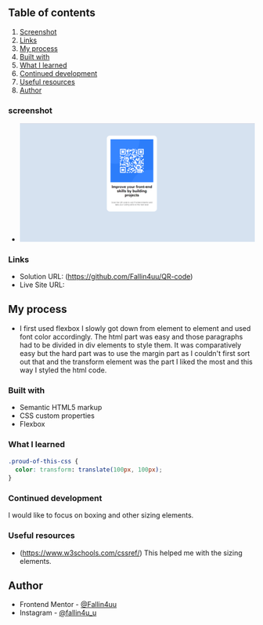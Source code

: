 ## Table of contents
 
1) [Screenshot](#screenshot)
2) [Links](#links)
3) [My process](#my-process)
4) [Built with](#built-with)
5) [What I learned](#what-i-learned)
6) [Continued development](#continued-development)
7) [Useful resources](#useful-resources)
8) [Author](#author)

### screenshot

- ![My_Screenshot](https://github.com/Fallin4uu/QR-code/blob/main/QR-code/screenshot.jpg?raw=true)


### Links

- Solution URL: (https://github.com/Fallin4uu/QR-code)
- Live Site URL: 

## My process
- I first used flexbox I slowly got down from element to element and used font color accordingly. The html part was easy and those paragraphs had to be divided in div elements to style them. It was comparatively easy but the hard part was to use the margin part as I couldn't first sort out that and the transform element was the part I liked the most and this way I styled the html code.

### Built with

- Semantic HTML5 markup
- CSS custom properties
- Flexbox

### What I learned

```css
.proud-of-this-css {
  color: transform: translate(100px, 100px);
}
```

### Continued development

I would like to focus on boxing and other sizing elements.

### Useful resources

- (https://www.w3schools.com/cssref/) This helped me with the sizing elements.

## Author

- Frontend Mentor - [@Fallin4uu](https://www.https://www.frontendmentor.io/profile/Fallin4uu)
- Instagram - [@fallin4u_u](https://instagram.com/fallin4u_u?igshid=YmMyMTA2M2Y=)
